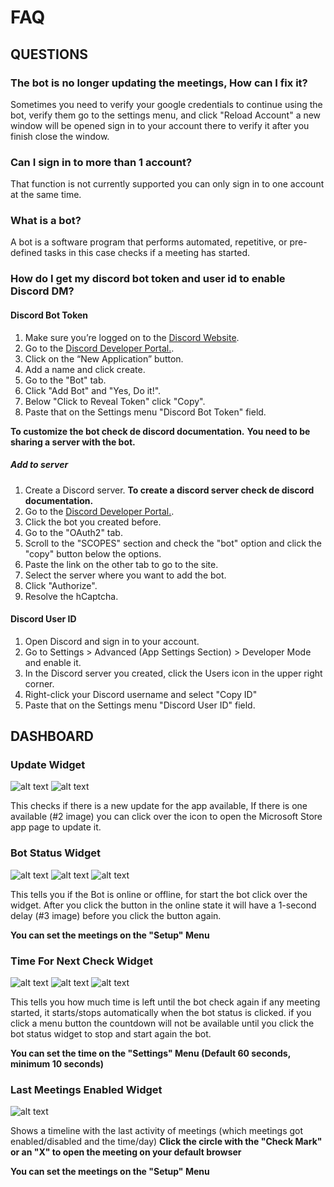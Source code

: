 # FAQ
## QUESTIONS
### The bot is no longer updating the meetings, How can I fix it?
Sometimes you need to verify your google credentials to continue using the bot, verify them go to the settings menu, and click "Reload Account" a new window will be opened sign in to your account there to verify it after you finish close the window.
### Can I sign in to more than 1 account?
That function is not currently supported you can only sign in to one account at the same time.
### What is a bot?
A bot is a software program that performs automated, repetitive, or pre-defined tasks in this case checks if a meeting has started.
### How do I get my discord bot token and user id to enable Discord DM?
#### Discord Bot Token
1. Make sure you’re logged on to the [Discord Website](https://discord.com/).
2. Go to the [Discord Developer Portal.](https://discord.com/developers/applications).
3. Click on the “New Application” button.
4. Add a name and click create.
5. Go to the "Bot" tab.
6. Click "Add Bot" and "Yes, Do it!".
7. Below "Click to Reveal Token" click "Copy".
8. Paste that on the Settings menu "Discord Bot Token" field.

**To customize the bot check de discord documentation.**
**You need to be sharing a server with the bot.**
##### Add to server
1. Create a Discord server. **To create a discord server check de discord documentation.**
2. Go to the [Discord Developer Portal.](https://discord.com/developers/applications).
3. Click the bot you created before.
4. Go to the "OAuth2" tab.
5. Scroll to the "SCOPES" section and check the "bot" option and click the "copy" button below the options.
6. Paste the link on the other tab to go to the site.
7. Select the server where you want to add the bot.
8. Click "Authorize".
9. Resolve the hCaptcha.
#### Discord User ID
1. Open Discord and sign in to your account.
2. Go to Settings > Advanced (App Settings Section) > Developer Mode and enable it.
3. In the Discord server you created, click the Users icon in the upper right corner.
4. Right-click your Discord username and select "Copy ID"
5. Paste that on the Settings menu "Discord User ID" field.
## DASHBOARD
### Update Widget
![alt text](https://github.com/SpaceGamerFury/MeetingChecker/blob/main/FAQ_IMAGES/FAQ_IMAGES/UpdateWidget_1_EN.png?raw=true)
![alt text](https://github.com/SpaceGamerFury/MeetingChecker/blob/main/FAQ/FAQ_IMAGES/UpdateWidget_2_EN.png?raw=true)

This checks if there is a new update for the app available, If there is one available (#2 image) you can click over the icon to open the Microsoft Store app page to update it.
### Bot Status Widget
![alt text](https://github.com/SpaceGamerFury/MeetingChecker/blob/main/FAQ/FAQ_IMAGES/BotStatusWidget_1_EN.png?raw=true)
![alt text](https://github.com/SpaceGamerFury/MeetingChecker/blob/main/FAQ/FAQ_IMAGES/BotStatusWidget_2_EN.png?raw=true)
![alt text](https://github.com/SpaceGamerFury/MeetingChecker/blob/main/FAQ/FAQ_IMAGES/BotStatusWidget_3_EN.png?raw=true)

This tells you if the Bot is online or offline, for start the bot click over the widget.
After you click the button in the online state it will have a 1-second delay (#3 image) before you click the button again.

**You can set the meetings on the "Setup" Menu**
### Time For Next Check Widget
![alt text](https://github.com/SpaceGamerFury/MeetingChecker/blob/main/FAQ/FAQ_IMAGES/TimeForNextCheckWidget_1_EN.png?raw=true)
![alt text](https://github.com/SpaceGamerFury/MeetingChecker/blob/main/FAQ/FAQ_IMAGES/TimeForNextCheckWidget_2_EN.png?raw=true)
![alt text](https://github.com/SpaceGamerFury/MeetingChecker/blob/main/FAQ/FAQ_IMAGES/TimeForNextCheckWidget_3_EN.png?raw=true)

This tells you how much time is left until the bot check again if any meeting started, it starts/stops automatically when the bot status is clicked. if you click a menu button the countdown will not be available until you click the bot status widget to stop and start again the bot.

**You can set the time on the "Settings" Menu (Default 60 seconds, minimum 10 seconds)**
### Last Meetings Enabled Widget
![alt text](https://github.com/SpaceGamerFury/MeetingChecker/blob/main/FAQ/FAQ_IMAGES/LastMeetingsEnabledWidget_1_EN.png?raw=true)

Shows a timeline with the last activity of meetings (which meetings got enabled/disabled and the time/day) **Click the circle with the "Check Mark" or an "X" to open the meeting on your default browser**

**You can set the meetings on the "Setup" Menu**
